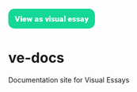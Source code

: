 <a href="https://visual-essays.app"><img src="/ve-button.png"></a>

# ve-docs
Documentation site for Visual Essays

